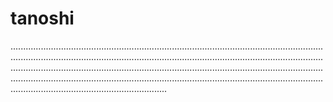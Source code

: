 # tanoshi

..............................................................................................................................................................................................................................................................................................................................................................................................................................................................................................................................................................................